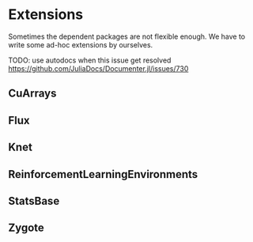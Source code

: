 # Extensions

Sometimes the dependent packages are not flexible enough. We have to write some ad-hoc extensions by ourselves.

TODO: use autodocs when this issue get resolved https://github.com/JuliaDocs/Documenter.jl/issues/730

## CuArrays

## Flux

## Knet

## ReinforcementLearningEnvironments

## StatsBase

## Zygote